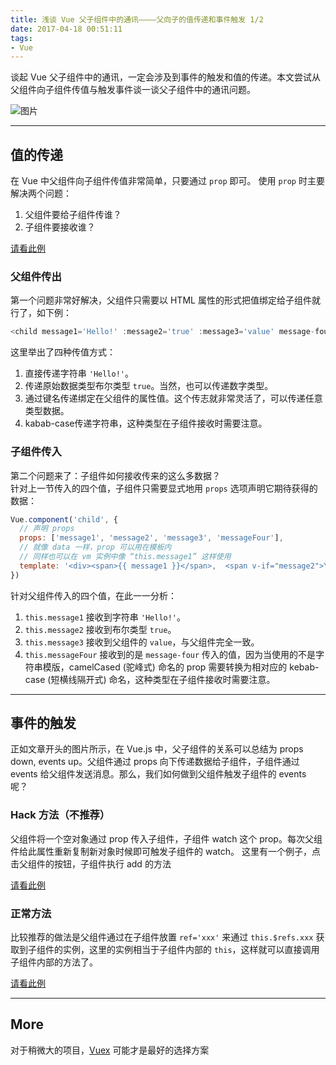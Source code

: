```yaml
---
title: 浅谈 Vue 父子组件中的通讯————父向子的值传递和事件触发 1/2
date: 2017-04-18 00:51:11
tags:
- Vue
---
```



谈起 Vue 父子组件中的通讯，一定会涉及到事件的触发和值的传递。本文尝试从父组件向子组件传值与触发事件谈一谈父子组件中的通讯问题。


![图片](./props-events.png)

----

## 值的传递


在 Vue 中父组件向子组件传值非常简单，只要通过 `prop` 即可。
使用 `prop` 时主要解决两个问题：  
1. 父组件要给子组件传谁？
2. 子组件要接收谁？  

[请看此例](https://codepen.io/RalfZ/pen/EmPyKv)

### 父组件传出

第一个问题非常好解决，父组件只需要以 HTML 属性的形式把值绑定给子组件就行了，如下例：
```js
<child message1='Hello!' :message2='true' :message3='value' message-four='World!'></child>
```
这里举出了四种传值方式：  
1. 直接传递字符串 `'Hello!'`。
2. 传递原始数据类型布尔类型 `true`。当然，也可以传递数字类型。
3. 通过键名传递绑定在父组件的属性值。这个传志就非常灵活了，可以传递任意类型数据。
4. kabab-case传递字符串，这种类型在子组件接收时需要注意。

### 子组件传入

第二个问题来了：子组件如何接收传来的这么多数据？  
针对上一节传入的四个值，子组件只需要显式地用 `props` 选项声明它期待获得的数据：
```js
Vue.component('child', {
  // 声明 props
  props: ['message1', 'message2', 'message3', 'messageFour'],
  // 就像 data 一样，prop 可以用在模板内
  // 同样也可以在 vm 实例中像 “this.message1” 这样使用
  template: '<div><span>{{ message1 }}</span>,  <span v-if="message2">YES 2!</span><span v-else></span><span>{{ message3 }}</span><span>{{ messageFour }}</span></div>'
})
```
针对父组件传入的四个值，在此一一分析：
1. `this.message1` 接收到字符串 `'Hello!'`。
2. `this.message2` 接收到布尔类型 `true`。
3. `this.message3` 接收到父组件的 `value`，与父组件完全一致。
4. `this.messageFour` 接收到的是 `message-four` 传入的值，因为当使用的不是字符串模版，camelCased (驼峰式) 命名的 prop 需要转换为相对应的 kebab-case (短横线隔开式) 命名，这种类型在子组件接收时需要注意。  

----

## 事件的触发  

正如文章开头的图片所示，在 Vue.js 中，父子组件的关系可以总结为 props down, events up。父组件通过 props 向下传递数据给子组件，子组件通过 events 给父组件发送消息。那么，我们如何做到父组件触发子组件的 events 呢？

### Hack 方法（不推荐）  

父组件将一个空对象通过 prop 传入子组件，子组件 watch 这个 prop。每次父组件给此属性重新复制新对象时候即可触发子组件的 watch。
这里有一个例子，点击父组件的按钮，子组件执行 add 的方法


[请看此例](https://codepen.io/RalfZ/pen/KmVgxB)

### 正常方法

比较推荐的做法是父组件通过在子组件放置 `ref='xxx'` 来通过 `this.$refs.xxx` 获取到子组件的实例，这里的实例相当于子组件内部的 `this`，这样就可以直接调用子组件内部的方法了。

[请看此例](https://codepen.io/RalfZ/pen/NjxbWz)

----

## More  

对于稍微大的项目，[Vuex](https://vuex.vuejs.org/zh-cn/intro.html) 可能才是最好的选择方案